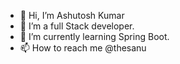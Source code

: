 - 👋 Hi, I’m Ashutosh Kumar
- 👀 I’m a full Stack developer.
- 🌱 I’m currently learning Spring Boot.
- 📫 How to reach me @thesanu


<!---
thesanu/thesanu is a ✨ special ✨ repository because its `README.md` (this file) appears on your GitHub profile.
You can click the Preview link to take a look at your changes.
--->
